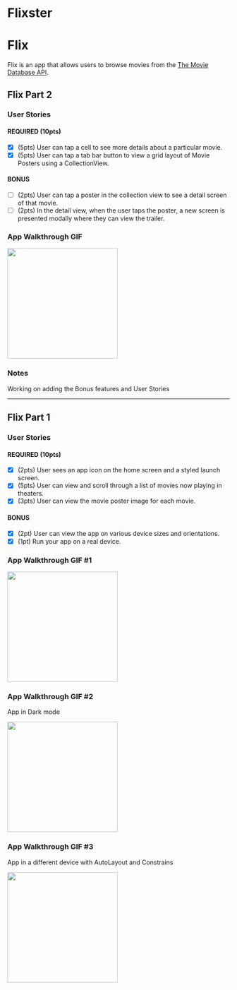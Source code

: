 # Flixster
# Flix

Flix is an app that allows users to browse movies from the [The Movie Database API](http://docs.themoviedb.apiary.io/#).

## Flix Part 2

### User Stories

#### REQUIRED (10pts)
- [x] (5pts) User can tap a cell to see more details about a particular movie.
- [x] (5pts) User can tap a tab bar button to view a grid layout of Movie Posters using a CollectionView.

#### BONUS
- [ ] (2pts) User can tap a poster in the collection view to see a detail screen of that movie.
- [ ] (2pts) In the detail view, when the user taps the poster, a new screen is presented modally where they can view the trailer.

### App Walkthrough GIF
<img src="https://media.giphy.com/media/l3pNJmyLAhfKfCmBIv/giphy.gif" width=250><br>

### Notes
Working on adding the Bonus features and User Stories

---

## Flix Part 1

### User Stories

#### REQUIRED (10pts)
- [x] (2pts) User sees an app icon on the home screen and a styled launch screen.
- [x] (5pts) User can view and scroll through a list of movies now playing in theaters.
- [x] (3pts) User can view the movie poster image for each movie.

#### BONUS
- [x] (2pt) User can view the app on various device sizes and orientations.
- [x] (1pt) Run your app on a real device.

### App Walkthrough GIF #1

<img src="https://media.giphy.com/media/Zo17tnRj4qefFe4gWV/giphy.gif" width=250><br>

### App Walkthrough GIF #2

App in Dark mode

<img src="https://media.giphy.com/media/tV1PKtcCfVbO2dP1KB/giphy.gif" width=250><br>

### App Walkthrough GIF #3

App in a different device with AutoLayout and Constrains

<img src="https://media.giphy.com/media/cZcJ4gjuVVROnF5G0G/giphy.gif" width=250><br>




